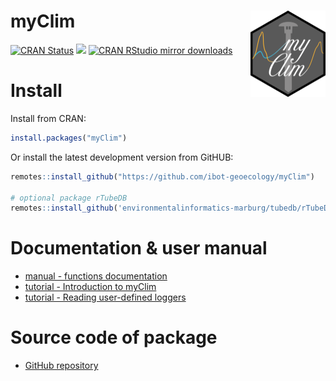 # myClim <a href="http://labgis.ibot.cas.cz/myclim/index.html"><img src="man/figures/logo.png" align="right" height="138" /></a>

<!-- badges: start -->
[![CRAN Status](https://www.r-pkg.org/badges/version/myClim)](https://cran.r-project.org/package=myClim)
[![](http://cranlogs.r-pkg.org/badges/grand-total/myClim)](https://cran.r-project.org/package=myClim)
[![CRAN RStudio mirror downloads](http://cranlogs.r-pkg.org/badges/myClim)](https://cran.r-project.org/package=myClim)
<!-- badges: end -->

# Install

Install from CRAN:

```R
install.packages("myClim")
```

Or install the latest development version from GitHUB:
```R
remotes::install_github("https://github.com/ibot-geoecology/myClim")

# optional package rTubeDB
remotes::install_github('environmentalinformatics-marburg/tubedb/rTubeDB')
```
# Documentation & user manual
* [manual - functions documentation](http://labgis.ibot.cas.cz/myclim/reference/index.html)   
* [tutorial - Introduction to myClim](http://labgis.ibot.cas.cz/myclim/articles/myclim-demo.html)
* [tutorial - Reading user-defined loggers](http://labgis.ibot.cas.cz/myclim/articles/myclim-custom-loggers.html)

# Source code of package
* [GitHub repository](https://github.com/ibot-geoecology/myClim)   
